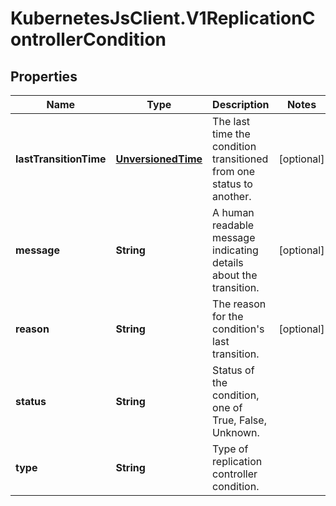 # KubernetesJsClient.V1ReplicationControllerCondition

## Properties
Name | Type | Description | Notes
------------ | ------------- | ------------- | -------------
**lastTransitionTime** | [**UnversionedTime**](UnversionedTime.md) | The last time the condition transitioned from one status to another. | [optional] 
**message** | **String** | A human readable message indicating details about the transition. | [optional] 
**reason** | **String** | The reason for the condition&#39;s last transition. | [optional] 
**status** | **String** | Status of the condition, one of True, False, Unknown. | 
**type** | **String** | Type of replication controller condition. | 


